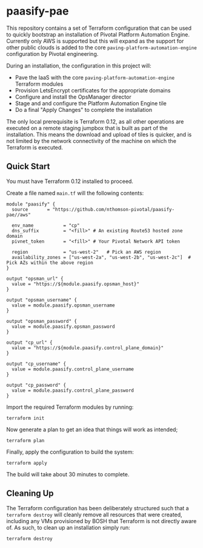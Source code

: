 # paasify-pae

This repository contains a set of Terraform configuration that can be used to quickly bootstrap an installation of Pivotal Platform Automation Engine. Currently only AWS is supported but this will expand as the support for other public clouds is added to the core `paving-platform-automation-engine` configuration by Pivotal engineering.

During an installation, the configuration in this project will:
- Pave the IaaS with the core `paving-platform-automation-engine` Terraform modules
- Provision LetsEncrypt certificates for the appropriate domains
- Configure and install the OpsManager director
- Stage and and configure the Platform Automation Engine tile
- Do a final "Apply Changes" to complete the installation

The only local prerequisite is Terraform 0.12, as all other operations are executed on a remote staging jumpbox that is built as part of the installation. This means the download and upload of tiles is quicker, and is not limited by the network connectivity of the machine on which the Terraform is executed.

## Quick Start

You must have Terraform 0.12 installed to proceed.

Create a file named `main.tf` will the following contents:

```
module "paasify" {
  source       = "https://github.com/nthomson-pivotal/paasify-pae//aws"

  env_name           = "cp"
  dns_suffix         = "<fill>" # An existing Route53 hosted zone domain
  pivnet_token       = "<fill>" # Your Pivotal Network API token

  region             = "us-west-2"   # Pick an AWS region
  availability_zones = ["us-west-2a", "us-west-2b", "us-west-2c"]  # Pick AZs within the above region
}

output "opsman_url" {
  value = "https://${module.paasify.opsman_host}"
}

output "opsman_username" {
  value = module.paasify.opsman_username
}

output "opsman_password" {
  value = module.paasify.opsman_password
}

output "cp_url" {
  value = "https://${module.paasify.control_plane_domain}"
}

output "cp_username" {
  value = module.paasify.control_plane_username
}

output "cp_password" {
  value = module.paasify.control_plane_password
}
```

Import the required Terraform modules by running:

```
terraform init
```

Now generate a plan to get an idea that things will work as intended;

```
terraform plan
```

Finally, apply the configuration to build the system:

```
terraform apply
```

The build will take about 30 minutes to complete.

## Cleaning Up

The Terraform configuration has been deliberately structured such that a `terraform destroy` will cleanly remove all resources that were created, including any VMs provisioned by BOSH that Terraform is not directly aware of. As such, to clean up an installation simply run:

```
terraform destroy
```